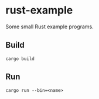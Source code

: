 # rust-example

Some small Rust example programs.

## Build

```
cargo build
```

## Run

```
cargo run --bin=<name>
```
